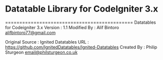 # Datatable Library for CodeIgniter 3.x

=============================================
Datatables for Codeigniter 3.x
Version           : 1.1
Modified By       : Alif Bintoro <alifbintoro77@gmail.com>

Original Source   : Ignited Datatables
URL               : https://github.com/IgnitedDatatables/Ignited-Datatables
Created By        : Philip Sturgeon <email@philsturgeon.co.uk>
